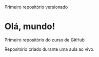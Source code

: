  Primeiro repositório versionado
# Olá, mundo!
 Primeiro repositório do curso de GitHub

 Repositório criado durante uma aula ao vivo.
